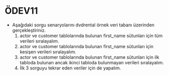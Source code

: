 # ÖDEV11
* Aşağıdaki sorgu senaryolarını dvdrental örnek veri tabanı üzerinden gerçekleştiriniz.
  1. actor ve customer tablolarında bulunan first_name sütunları için tüm verileri sıralayalım.
  2. actor ve customer tablolarında bulunan first_name sütunları için kesişen verileri sıralayalım.
  3. actor ve customer tablolarında bulunan first_name sütunları için ilk tabloda bulunan ancak ikinci tabloda bulunmayan verileri sıralayalım.
  4. İlk 3 sorguyu tekrar eden veriler için de yapalım.
